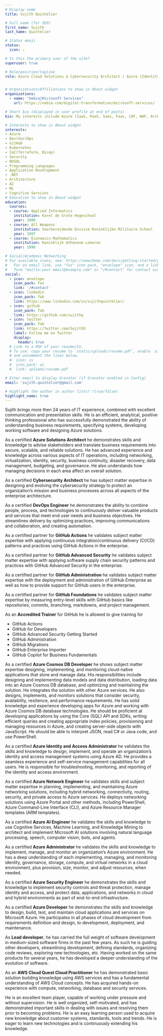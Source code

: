 ```yaml
---
# Display name
title: Sujith Quintelier

# Full name (for SEO)
first_name: Sujith
last_name: Quintelier

# Status emoji
status:
  icon: ☕️

# Is this the primary user of the site?
superuser: true

# Role/position/tagline
role: Azure Cloud Solutions & Cybersecurity Architect | Azure (Identity and Access) Administrator | Azure DevOps, AI, Security & Network Engineer | Azure (Cosmos DB) Developer | GitHub Accredited Trainer for Delivering GitHub Actions - GitHub for Developers - GitHub Administration - GitHub Advanced Security Gettings Started training - GitHub Migrations - GitHub Enterprise Importer - Github Copilot for Business Fundamentals


# Organizations/Affiliations to show in About widget
organizations:
  - name: "Xebia|Microsoft Services"
    url: https://xebia.com/digital-transformation/microsoft-services/

# Short bio (displayed in user profile at end of posts)
bio: My interests include Azure (IaaS, PaaS, Saas, Faas, CAF, WAF, Architecture, Cognitive Services), DevOps (People, Process and Products), GitHub (Actions, Administration, GHAS, Migrations, Copilot), Kubernetes, Application Development (.NET), NOSQL (CosmosDB, RavenDB, ...), AI, ML, Programming Languages (C#, Python, Go, ...), Cloud Native, IoC (Terraform, Biceps, ARM, Pulumi, ...)

# Interests to show in About widget
interests:
- Azure
- Dev(Sec)Ops
- GitHub
- Kubernetes
- IaC(Terraform, Bicep)
- Security
- NOSQL
- Programming Languages
- Application Development
- .NET
- Architecture
- AI
- ML
- Cognitive Services
# Education to show in About widget
education:
  courses:
  - course: Applied Informatics
    institution: Karel de Grote Hogeschool
    year: 2000
  - course: All Weapons
    institution: Voorbereidende Divisie Koninklijke Militaire School
    year: 1997
  - course: Economics-Mathematics
    institution: Koninklijk Atheneum Lokeren
    year: 1996

# Social/Academic Networking
# For available icons, see: https://wowchemy.com/docs/getting-started/page-builder/#icons
#   For an email link, use "fas" icon pack, "envelope" icon, and a link in the
#   form "mailto:your-email@example.com" or "/#contact" for contact widget.
social:
  - icon: envelope
    icon_pack: fas
    link: '/#contact'
  - icon: linkedin
    icon_pack: fab
    link: https://www.linkedin.com/in/sujithquintelier/
  - icon: github
    icon_pack: fab
    link: https://github.com/sujithq
  - icon: twitter
    icon_pack: fab
    link: https://twitter.com/SujithQ
    label: Follow me on Twitter
    display:
      header: true
  # Link to a PDF of your resume/CV.
  # To use: copy your resume to `static/uploads/resume.pdf`, enable `ai` icons in `params.yaml`,
  # and uncomment the lines below.
  #- icon: cv
  #  icon_pack: ai
  #  link: uploads/resume.pdf

# Enter email to display Gravatar (if Gravatar enabled in Config)
email: 'sujith.quintelier@gmail.com'

# Highlight the author in author lists? (true/false)
highlight_name: true
---
```


Sujith brings more then 24 years of IT experience, combined with excellent communication and presentation skills. He is an efficient, analytical, positive thinking professional who has successfully demonstrated the ability of understanding business requirements, specifying systems, developing working software and designing Azure solutions.

As a certified **Azure Solutions Architect** he demonstrates skills and knowledge to advise stakeholders and translate business requirements into secure, scalable, and reliable solutions. He has advanced experience and knowledge across various aspects of IT operations, including networking, virtualization, identity, security, business continuity, disaster recovery, data management, budgeting, and governance. He also understands how managing decisions in each area affect an overall solution.

As a certified **Cybersecurity Architect** he has subject matter expertise in designing and evolving the cybersecurity strategy to protect an organization’s mission and business processes across all aspects of the enterprise architecture.

As a certified **DevOps Engineer** he demonstrates the ability to combine people, process, and technologies to continuously deliver valuable products and services that meet end user needs and business objectives. He streamlines delivery by optimizing practices, improving communications and collaboration, and creating automation.

As a certified partner for **GitHub Actions** he validates subject matter expertise with applying continuous integration/continuous delivery (CI/CD) patterns and practices using GitHub Actions in the enterprise.

As a certified partner for **GitHub Advanced Security** he validates subject matter expertise with applying software supply chain security patterns and practices with GitHub Advanced Security in the enterprise.

As a certified partner for **GitHub Administration** he validates subject matter expertise with the deployment and administration of GitHub Enterprise as well as how to provide support for GitHub users in the enterprise.

As a certified partner for **GitHub Foundations** he validates subject matter expertise by measuring entry-level skills with GitHub basics like repositories, commits, branching, markdowns, and project management.

As an **Accredited Trainer** for GitHub he is allowed to give training for

* GitHub Actions
* GitHub for Developers
* GitHub Advanced Security Getting Started
* GitHub Administration
* GitHub Migrations
* GitHub Enterprise Importer
* GitHub Copilot for Business Fundamentals

As a certified **Azure Cosmos DB Developer** he shows subject matter expertise designing, implementing, and monitoring cloud-native applications that store and manage data. His responsibilities include designing and implementing data models and data distribution, loading data into an Azure Cosmos DB database, and optimizing and maintaining the solution. He integrates the solution with other Azure services. He also designs, implements, and monitors solutions that consider security, availability, resilience, and performance requirements. He has solid knowledge and experience developing apps for Azure and working with Azure Cosmos DB database technologies. He should be proficient at developing applications by using the Core (SQL) API and SDKs, writing efficient queries and creating appropriate index policies, provisioning and managing resources in Azure, and creating server-side objects with JavaScript. He should be able to interpret JSON, read C# or Java code, and use PowerShell.

As a certified **Azure Identity and Access Administrator** he validates the skills and knowledge to design, implement, and operate an organization’s identity and access management systems using Azure AD. He provides a seamless experience and self-service management capabilities for all users. He is responsible for troubleshooting, monitoring, and reporting of the identity and access environment.

As a certified **Azure Network Engineer** he validates skills and subject matter expertise in planning, implementing, and maintaining Azure networking solutions, including hybrid networking, connectivity, routing, security, and private access to Azure services. He deploys networking solutions using Azure Portal and other methods, including PowerShell, Azure Command-Line Interface (CLI), and Azure Resource Manager templates (ARM templates).

As a certified **Azure AI Engineer** he validates the skills and knowledge to use Cognitive Services, Machine Learning, and Knowledge Mining to architect and implement Microsoft AI solutions involving natural language processing, speech, computer vision, bots, and agents.

As a certified **Azure Administrator** he validates the skills and knowledge to implement, manage, and monitor an organization’s Azure environment. He has a deep understanding of each implementing, managing, and monitoring identity, governance, storage, compute, and virtual networks in a cloud environment, plus provision, size, monitor, and adjust resources, when needed.

As a certified **Azure Security Engineer** he demonstrates the skills and knowledge to implement security controls and threat protection, manage identity and access, and protect data, applications, and networks in cloud and hybrid environments as part of end-to-end infrastructure.

As a certified **Azure Developer** he demonstrates the skills and knowledge to design, build, test, and maintain cloud applications and services on Microsoft Azure. He participates in all phases of cloud development from requirements definition and design, to development, deployment, and maintenance.

As **Lead developer**, he has carried the full weight of software development in medium-sized software firms in the past few years. As such he is guiding other developers, streamlining development, defining standards, organizing code reviews, exploring new technologies, etc. Having worked on the same products for several years, he has developed a deeper understanding of the evolution of software.

As an **AWS Cloud Quest Cloud Practitioner** he has demonstrated basic solution building knowledge using AWS services and has a fundamental understanding of AWS Cloud concepts. He has acquired hands-on experience with compute, networking, database and security services.

He is an excellent team player, capable of working under pressure and without supervision. He is well organized, self-motivated, and has demonstrated important skills in dealing with issues and resolving them prior to becoming problems. He is an easy learning person used to acquire new knowledge about customer systems, standards, tools and trends. He is eager to learn new technologies and is continuously extending his knowledge.
